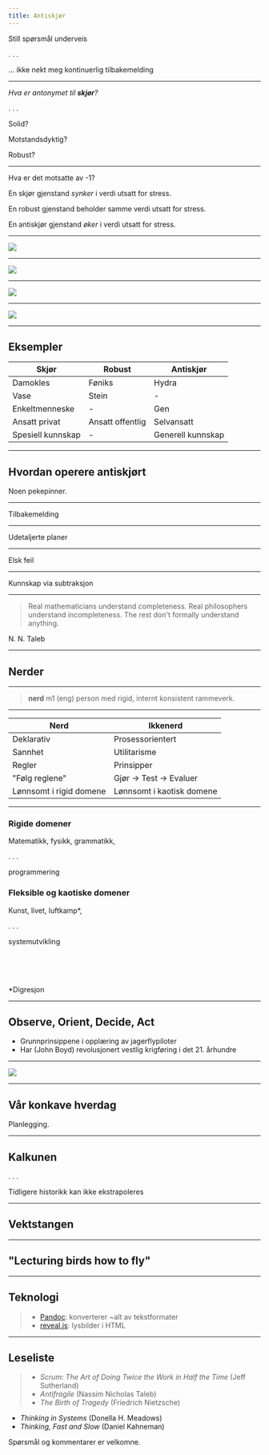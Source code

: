 ```yaml
---
title: Antiskjør
---
```


Still spørsmål underveis

. . .

... ikke nekt meg kontinuerlig tilbakemelding

---

*Hva er antonymet til **skjør**?*

. . .

Solid?

Motstandsdyktig?

Robust?

---

Hva er det motsatte av -1?

<div class="notes">

En skjør gjenstand *synker* i verdi utsatt for stress.

En robust gjenstand beholder samme verdi utsatt for stress. 

En antiskjør gjenstand *øker* i verdi utsatt for stress.

</div>

---

![](img/box.jpg)

---

![](img/damocles.jpg)

---

![](img/phoenix.jpg)

---

![](img/hydra.jpg)

---

## Eksempler

Skjør | Robust | Antiskjør
-|-|-
Damokles | Føniks | Hydra
Vase | Stein | -
Enkeltmenneske | - | Gen
Ansatt privat | Ansatt offentlig | Selvansatt
Spesiell kunnskap | - | Generell kunnskap

---

## Hvordan operere antiskjørt

Noen pekepinner.

---

Tilbakemelding

---

Udetaljerte planer

---

Elsk feil

---

Kunnskap via subtraksjon

---

> Real mathematicians understand completeness. Real philosophers understand incompleteness. The rest don't formally understand anything.

N. N. Taleb

---

## Nerder

---

> **nerd** m1 (eng) person med rigid, internt konsistent rammeverk.

---

| Nerd | Ikkenerd |
| -----|--------- |
| Deklarativ | Prosessorientert |
| Sannhet | Utilitarisme |
| Regler | Prinsipper |
| "Følg reglene" | Gjør &rarr; Test &rarr; Evaluer |
| Lønnsomt i rigid domene | Lønnsomt i kaotisk domene |

---

### Rigide domener

Matematikk,
fysikk,
grammatikk,

. . .

programmering

### Fleksible og kaotiske domener

Kunst,
livet,
luftkamp*,

. . .

systemutvikling

<br />
<br />
<br />

*Digresjon

---

## Observe, Orient, Decide, Act

* Grunnprinsippene i opplæring av jagerflypiloter
* Har (John Boyd) revolusjonert vestlig krigføring i det 21. århundre

---

![](img/ooda2.png)

---

## Vår konkave hverdag

Planlegging.

---

## Kalkunen

. . .

Tidligere historikk kan ikke ekstrapoleres

---

## Vektstangen

---

## "Lecturing birds how to fly"

---

## Teknologi

> * [Pandoc](pandoc.org): konverterer ~alt av tekstformater
> * [reveal.js](https://github.com/hakimel/reveal.js/): lysbilder i HTML

---

## Leseliste

> * *Scrum: The Art of Doing Twice the Work in Half the Time* (Jeff Sutherland)
> * *Antifragile* (Nassim Nicholas Taleb)
> * *The Birth of Tragedy* (Friedrich Nietzsche)
  * *Thinking in Systems* (Donella H. Meadows)
  * *Thinking, Fast and Slow* (Daniel Kahneman)



Spørsmål og kommentarer er velkomne.


